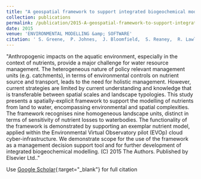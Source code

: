 ```yaml
---
title: "A geospatial framework to support integrated biogeochemical modelling in the United Kingdom"
collection: publications
permalink: /publication/2015-A-geospatial-framework-to-support-integrated-biogeochemical-modelling-in-the-United-Kingdom
date: 2015
venue: 'ENVIRONMENTAL MODELLING &amp; SOFTWARE'
citation: ' S. Greene,  P. Johnes,  J. Bloomfield,  S. Reaney,  R. Lawley,  Y. Elkhatib,  J. Freer,  N. Odoni,  C. Macleod,  B. Percy, &quot;A geospatial framework to support integrated biogeochemical modelling in the United Kingdom.&quot; ENVIRONMENTAL MODELLING &amp;amp; SOFTWARE, {2015}.'
---
```

"Anthropogenic impacts on the aquatic environment, especially in the context of nutrients, provide a major challenge for water resource management. The heterogeneous nature of policy relevant management units (e.g. catchments), in terms of environmental controls on nutrient source and transport, leads to the need for holistic management. However, current strategies are limited by current understanding and knowledge that is transferable between spatial scales and landscape typologies. This study presents a spatially-explicit framework to support the modelling of nutrients from land to water, encompassing environmental and spatial complexities. The framework recognises nine homogeneous landscape units, distinct in terms of sensitivity of nutrient losses to waterbodies. The functionality of the framework is demonstrated by supporting an exemplar nutrient model, applied within the Environmental Virtual Observatory pilot (EVOp) cloud cyber-infrastructure. We demonstrate scope for the use of the framework as a management decision support tool and for further development of integrated biogeochemical modelling. (C) 2015 The Authors. Published by Elsevier Ltd.."

Use [Google Scholar](https://scholar.google.com/scholar?q=A+geospatial+framework+to+support+integrated+biogeochemical+modelling+in+the+United+Kingdom){:target="_blank"} for full citation